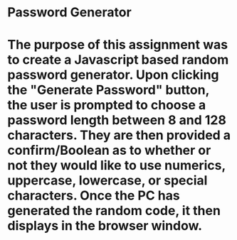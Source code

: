 # Password Generator
# The purpose of this assignment was to create a Javascript based random password generator. Upon clicking the "Generate Password" button, the user is prompted to choose a password length between 8 and 128 characters. They are then provided a confirm/Boolean as to whether or not they would like to use numerics, uppercase, lowercase, or special characters. Once the PC has generated the random code, it then displays in the browser window.